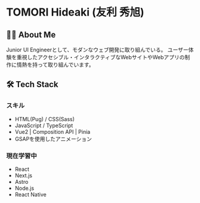 # TOMORI Hideaki (友利 秀旭)

## 👨‍💻 About Me
Junior UI Engineerとして、モダンなウェブ開発に取り組んでいる。
ユーザー体験を重視したアクセシブル・インタラクティブなWebサイトやWebアプリの制作に情熱を持って取り組んでいます。

## 🛠️ Tech Stack
### スキル
- HTML(Pug) / CSS(Sass)
- JavaScript / TypeScript
- Vue2 | Composition API | Pinia
- GSAPを使用したアニメーション

### 現在学習中
- React
- Next.js
- Astro
- Node.js
- React Native
